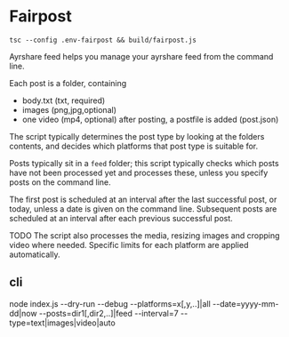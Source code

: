 # Fairpost

```
tsc --config .env-fairpost && build/fairpost.js
```

Ayrshare feed helps you manage your ayrshare
feed from the command line.

Each post is a folder, containing
- body.txt (txt, required)
- images (png,jpg,optional)
- one video (mp4, optional)
after posting, a postfile is added (post.json)

The script typically determines the post type 
by looking at the folders contents,
and decides which platforms that post type
is suitable for.

Posts typically sit in a `feed` folder;
this script typically checks which posts 
have not been processed yet and processes
these, unless you specify posts on the
command line.

The first post is scheduled at an interval
after the last successful post, or today,
unless a date is given on the command line.
Subsequent posts are scheduled at an interval
after each previous successful post.

TODO
The script also processes the media, resizing
images and cropping video where needed. Specific
limits for each platform are applied automatically.

## cli

node index.js 
  --dry-run
  --debug
  --platforms=x[,y,..]|all 
  --date=yyyy-mm-dd|now
  --posts=dir1[,dir2,..]|feed
  --interval=7
  --type=text|images|video|auto



